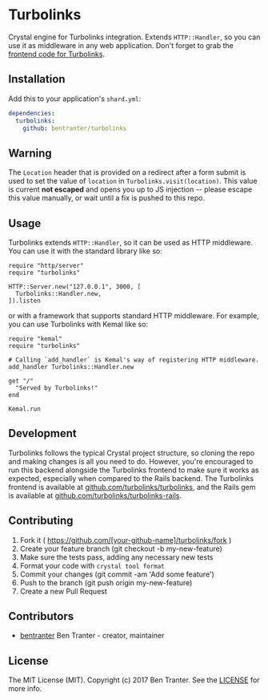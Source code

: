 # Turbolinks

Crystal engine for Turbolinks integration. Extends `HTTP::Handler`, so you can use it as middleware in any web application. Don't forget to grab the [frontend code for Turbolinks](https://github.com/turbolinks/turbolinks).

## Installation

Add this to your application's `shard.yml`:

```yaml
dependencies:
  turbolinks:
    github: bentranter/turbolinks
```

## Warning

The `Location` header that is provided on a redirect after a form submit is used to set the value of  `location` in `Turbolinks.visit(location)`. This value is current **not escaped** and opens you up to JS injection -- please escape this value manually, or wait until a fix is pushed to this repo.

## Usage

Turbolinks extends `HTTP::Handler`, so it can be used as HTTP middleware. You can use it with the standard library like so:

```crystal
require "http/server"
require "turbolinks"

HTTP::Server.new("127.0.0.1", 3000, [
  Turbolinks::Handler.new,
]).listen
```

or with a framework that supports standard HTTP middleware. For example, you can use Turbolinks with Kemal like so:

```crystal
require "kemal"
require "turbolinks"

# Calling `add_handler` is Kemal's way of registering HTTP middleware.
add_handler Turbolinks::Handler.new

get "/"
  "Served by Turbolinks!"
end

Kemal.run
```

## Development

Turbolinks follows the typical Crystal project structure, so cloning the repo and making changes is all you need to do. However, you're encouraged to run this backend alongside the Turbolinks frontend to make sure it works as expected, especially when compared to the Rails backend. The Turbolinks frontend is available at [github.com/turbolinks/turbolinks](https://github.com/turbolinks/turbolinks), and the Rails gem is available at [github.com/turbolinks/turbolinks-rails](https://github.com/turbolinks/turbolinks-rails).

## Contributing

1. Fork it ( https://github.com/[your-github-name]/turbolinks/fork )
1. Create your feature branch (git checkout -b my-new-feature)
1. Make sure the tests pass, adding any necessary new tests
1. Format your code with `crystal tool format`
1. Commit your changes (git commit -am 'Add some feature')
1. Push to the branch (git push origin my-new-feature)
1. Create a new Pull Request

## Contributors

- [bentranter](https://github.com/bentranter) Ben Tranter - creator, maintainer

## License

The MIT License (MIT). Copyright (c) 2017 Ben Tranter. See the [LICENSE](/license) for more info.
